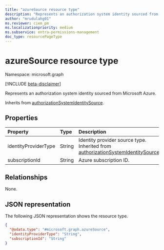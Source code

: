 ```yaml
---
title: "azureSource resource type"
description: "Represents an authorization system identity sourced from Microsoft Azure."
author: "mrudulahg01"
ms.reviewer: ciem_pm
ms.localizationpriority: medium
ms.subservice: entra-permissions-management
doc_type: resourcePageType
---
```


# azureSource resource type

Namespace: microsoft.graph

[!INCLUDE [beta-disclaimer](../../includes/beta-disclaimer.md)]

Represents an authorization system identity sourced from Microsoft Azure.

Inherits from [authorizationSystemIdentitySource](../resources/authorizationsystemidentitysource.md).

## Properties
|Property|Type|Description|
|:---|:---|:---|
|identityProviderType|String|Identity provider source type. Inherited from [authorizationSystemIdentitySource](../resources/authorizationsystemidentitysource.md).|
|subscriptionId|String|Azure subscription ID.|

## Relationships
None.

## JSON representation
The following JSON representation shows the resource type.
<!-- {
  "blockType": "resource",
  "@odata.type": "microsoft.graph.azureSource"
}
-->
``` json
{
  "@odata.type": "#microsoft.graph.azureSource",
  "identityProviderType": "String",
  "subscriptionId": "String"
}
```

